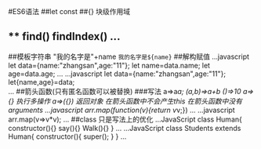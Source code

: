 #ES6语法
##let const
##{} 块级作用域
## ** find() findIndex() ...
##模板字符串
    "我的名字是"+name
    `我的名字是${name}`
##解构赋值
...javascript
    let data={name:"zhangsan",age:"11"};
    let name=data.name;
    let age=data.age;
...
...javascript 
    let data={name:"zhangsan",age:"11"};
    let{name,age}=data;  
...
##箭头函数(只有匿名函数可以被替换)
###写法
    a=>a*a;
    (a,b)=>a+b
    ()=>10
    a=>{}   执行多操作
    a=>({}) 返回对象
    在箭头函数中不会产生this
    在箭头函数中没有arguments
...javascript
    arr.map(function(v){return v*v;})
...
...javascript
    arr.map(v=>v*v);
...
##class
    只是写法上的优化
...JavaScript
    class Human{
        constructor(){}
        say(){}
        Walk(){}
    }
...
...JavaScript
class Students extends Human{
    constructor(){
        super();
    }
}
...
